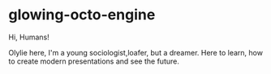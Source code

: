 # glowing-octo-engine

Hi, Humans!

Olylie here, I'm a young sociologist,loafer, but a dreamer.
Here to learn, how to create modern presentations and see the future.
